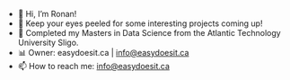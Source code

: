 - 👋 Hi, I’m Ronan!
- 👀 Keep your eyes peeled for some interesting projects coming up!
- 🌱 Completed my Masters in Data Science from the Atlantic Technology University Sligo.
- 📊 Owner: easydoesit.ca | info@easydoesit.ca
- 📫 How to reach me: info@easydoesit.ca

<!---
ronanmccormack-ca/ronanmccormack-ca is a ✨ special ✨ repository because its `README.md` (this file) appears on your GitHub profile.
You can click the Preview link to take a look at your changes.
--->
